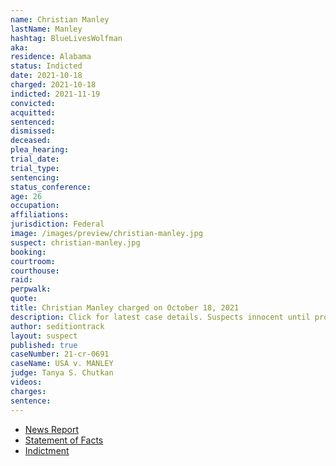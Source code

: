 ```yaml
---
name: Christian Manley
lastName: Manley
hashtag: BlueLivesWolfman
aka:
residence: Alabama
status: Indicted
date: 2021-10-18
charged: 2021-10-18
indicted: 2021-11-19
convicted:
acquitted:
sentenced:
dismissed:
deceased:
plea_hearing:
trial_date:
trial_type:
sentencing:
status_conference:
age: 26
occupation:
affiliations:
jurisdiction: Federal
image: /images/preview/christian-manley.jpg
suspect: christian-manley.jpg
booking:
courtroom:
courthouse:
raid:
perpwalk:
quote:
title: Christian Manley charged on October 18, 2021
description: Click for latest case details. Suspects innocent until proven guilty.
author: seditiontrack
layout: suspect
published: true
caseNumber: 21-cr-0691
caseName: USA v. MANLEY
judge: Tanya S. Chutkan
videos:
charges:
sentence:
---
```

- [News Report](https://www.al.com/news/2021/10/alabama-man-seen-wearing-bulletproof-vest-pepper-spraying-officers-on-jan-6-arrested-in-alaska.html)
- [Statement of Facts](https://www.justice.gov/usao-dc/case-multi-defendant/file/1458781/download)
- [Indictment](https://www.justice.gov/usao-dc/case-multi-defendant/file/1458771/download)

